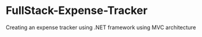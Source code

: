 # FullStack-Expense-Tracker
Creating an expense tracker using .NET framework using MVC architecture
